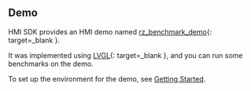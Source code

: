 ## Demo

HMI SDK provides an HMI demo named [rz_benchmark_demo](https://github.com/renesas-rz/rz_benchmark_demo){: target=_blank }.

It was implemented using [LVGL](https://lvgl.io/){: target=_blank }, and you can run some benchmarks on the demo.

To set up the environment for the demo, see [Getting Started](getting_started/index.md).
